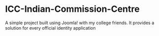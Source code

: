 ICC-Indian-Commission-Centre
============================

A simple project built using Joomla! with my college friends. It provides a solution for every official identity application
